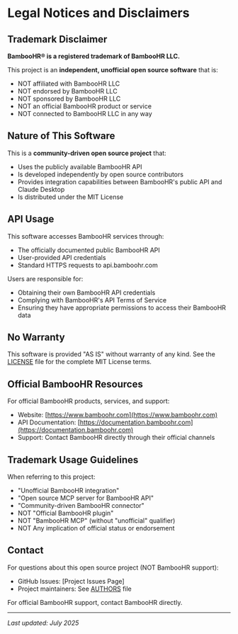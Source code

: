 # Legal Notices and Disclaimers

## Trademark Disclaimer

**BambooHR® is a registered trademark of BambooHR LLC.**

This project is an **independent, unofficial open source software** that is:

- NOT affiliated with BambooHR LLC
- NOT endorsed by BambooHR LLC
- NOT sponsored by BambooHR LLC
- NOT an official BambooHR product or service
- NOT connected to BambooHR LLC in any way

## Nature of This Software

This is a **community-driven open source project** that:

- Uses the publicly available BambooHR API
- Is developed independently by open source contributors
- Provides integration capabilities between BambooHR's public API and Claude Desktop
- Is distributed under the MIT License

## API Usage

This software accesses BambooHR services through:

- The officially documented public BambooHR API
- User-provided API credentials
- Standard HTTPS requests to api.bamboohr.com

Users are responsible for:

- Obtaining their own BambooHR API credentials
- Complying with BambooHR's API Terms of Service
- Ensuring they have appropriate permissions to access their BambooHR data

## No Warranty

This software is provided "AS IS" without warranty of any kind. See the [LICENSE](LICENSE) file for the complete MIT License terms.

## Official BambooHR Resources

For official BambooHR products, services, and support:

- Website: [https://www.bamboohr.com](https://www.bamboohr.com)
- API Documentation: [https://documentation.bamboohr.com](https://documentation.bamboohr.com)
- Support: Contact BambooHR directly through their official channels

## Trademark Usage Guidelines

When referring to this project:

- "Unofficial BambooHR integration"
- "Open source MCP server for BambooHR API"
- "Community-driven BambooHR connector"
- NOT "Official BambooHR plugin"
- NOT "BambooHR MCP" (without "unofficial" qualifier)
- NOT Any implication of official status or endorsement

## Contact

For questions about this open source project (NOT BambooHR support):

- GitHub Issues: [Project Issues Page]
- Project maintainers: See [AUTHORS](AUTHORS) file

For official BambooHR support, contact BambooHR directly.

---

_Last updated: July 2025_
